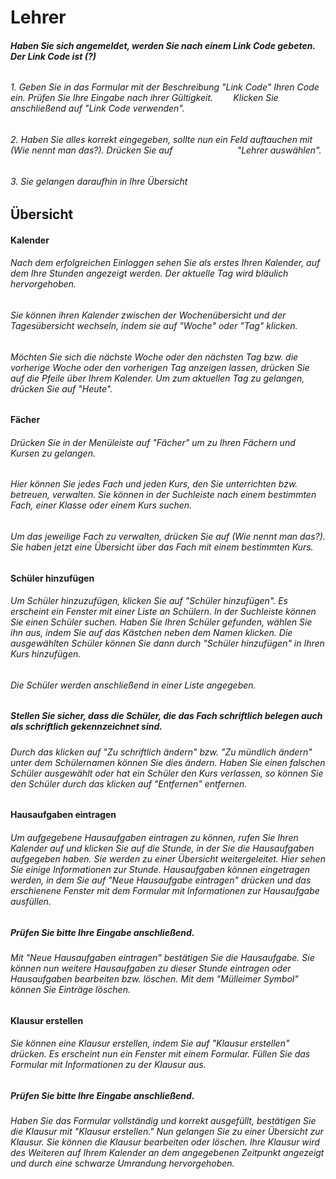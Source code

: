 # Lehrer

##### Haben Sie sich angemeldet, werden Sie nach einem Link Code gebeten. Der Link Code ist \(?\)

###### 

###### 1. Geben Sie in das Formular mit der Beschreibung "Link Code" Ihren Code ein. Prüfen Sie Ihre Eingabe nach ihrer Gültigkeit.  ⠀   ⠀  Klicken Sie anschließend auf "Link Code verwenden".

###### 2. Haben Sie alles korrekt eingegeben, sollte nun ein Feld auftauchen mit \(Wie nennt man das?\). Drücken Sie auf  ⠀ ⠀ ⠀ ⠀ ⠀    ⠀  ⠀  "Lehrer auswählen".

###### 3. Sie gelangen daraufhin in Ihre Übersicht

###### 

###### 

## Übersicht

#### Kalender

###### Nach dem erfolgreichen Einloggen sehen Sie als erstes Ihren Kalender, auf dem Ihre Stunden angezeigt werden. Der aktuelle Tag wird bläulich hervorgehoben.

###### Sie können ihren Kalender zwischen der Wochenübersicht und der Tagesübersicht wechseln, indem sie auf "Woche" oder "Tag" klicken.

###### Möchten Sie sich die nächste Woche oder den nächsten Tag bzw. die vorherige Woche oder den vorherigen Tag anzeigen lassen, drücken Sie auf die Pfeile über Ihrem Kalender. Um zum aktuellen Tag zu gelangen, drücken Sie auf "Heute".

###### 

###### 

#### Fächer

###### Drücken Sie in der Menüleiste auf "Fächer" um zu Ihren Fächern und Kursen zu gelangen.

###### Hier können Sie jedes Fach und jeden Kurs, den Sie unterrichten bzw. betreuen, verwalten. Sie können in der Suchleiste nach einem bestimmten Fach, einer Klasse oder einem Kurs suchen.

###### Um das jeweilige Fach zu verwalten, drücken Sie auf \(Wie nennt man das?\). Sie haben jetzt eine Übersicht über das Fach mit einem bestimmten Kurs.

###### 

#### Schüler hinzufügen

###### Um Schüler hinzuzufügen, klicken Sie auf "Schüler hinzufügen". Es erscheint ein Fenster mit einer Liste an Schülern. In der Suchleiste können Sie einen Schüler suchen. Haben Sie Ihren Schüler gefunden, wählen Sie ihn aus, indem Sie auf das Kästchen neben dem Namen klicken. Die ausgewählten Schüler können Sie dann durch "Schüler hinzufügen" in Ihren Kurs hinzufügen.

###### Die Schüler werden anschließend in einer Liste angegeben.

##### Stellen Sie sicher, dass die Schüler, die das Fach schriftlich belegen auch als schriftlich gekennzeichnet sind.

###### Durch das klicken auf "Zu schriftlich ändern" bzw. "Zu mündlich ändern" unter dem Schülernamen können Sie dies ändern. Haben Sie einen falschen Schüler ausgewählt oder hat ein Schüler den Kurs verlassen, so können Sie den Schüler durch das klicken auf "Entfernen" entfernen.

###### 

#### Hausaufgaben eintragen

###### Um aufgegebene Hausaufgaben eintragen zu können, rufen Sie Ihren Kalender auf und klicken Sie auf die Stunde, in der Sie die Hausaufgaben aufgegeben haben. Sie werden zu einer Übersicht weitergeleitet. Hier sehen Sie einige Informationen zur Stunde. Hausaufgaben können eingetragen werden, in dem Sie auf "Neue Hausaufgabe eintragen" drücken und das erschienene Fenster mit dem Formular mit Informationen zur Hausaufgabe ausfüllen.

##### Prüfen Sie bitte Ihre Eingabe anschließend.

###### Mit "Neue Hausaufgaben eintragen" bestätigen Sie die Hausaufgabe. Sie können nun weitere Hausaufgaben zu dieser Stunde eintragen oder Hausaufgaben bearbeiten bzw. löschen. Mit dem "Mülleimer Symbol" können Sie Einträge löschen.

###### 

#### Klausur erstellen

###### Sie können eine Klausur erstellen, indem Sie auf "Klausur erstellen" drücken. Es erscheint nun ein Fenster mit einem Formular. Füllen Sie das Formular mit Informationen zu der Klausur aus.

##### Prüfen Sie bitte Ihre Eingabe anschließend.

###### Haben Sie das Formular vollständig und korrekt ausgefüllt, bestätigen Sie die Klausur mit "Klausur erstellen." Nun gelangen Sie zu einer Übersicht zur Klausur. Sie können die Klausur bearbeiten oder löschen. Ihre Klausur wird des Weiteren auf Ihrem Kalender an dem angegebenen Zeitpunkt angezeigt und durch eine schwarze Umrandung hervorgehoben.



